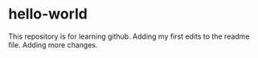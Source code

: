 # hello-world
This repository is for learning github.
Adding my first edits to the readme file.
Adding more changes.